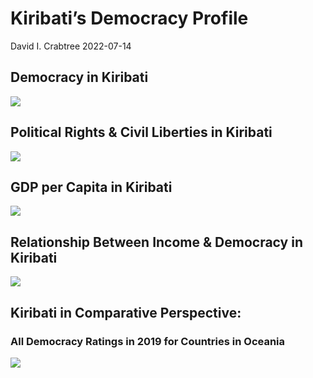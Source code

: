 Kiribati’s Democracy Profile
================
David I. Crabtree
2022-07-14

## Democracy in Kiribati

![](C:\Users\David\Desktop\PROGRA~1\FILESA~1\DEMOCR~1\reports\KIRIBA~1/figure-gfm/Demscore-1.png)<!-- -->

## Political Rights & Civil Liberties in Kiribati

![](C:\Users\David\Desktop\PROGRA~1\FILESA~1\DEMOCR~1\reports\KIRIBA~1/figure-gfm/Political%20Rights%20&%20Civil%20Libs-1.png)<!-- -->

## GDP per Capita in Kiribati

![](C:\Users\David\Desktop\PROGRA~1\FILESA~1\DEMOCR~1\reports\KIRIBA~1/figure-gfm/GDP%20per%20Capita-1.png)<!-- -->

## Relationship Between Income & Democracy in Kiribati

![](C:\Users\David\Desktop\PROGRA~1\FILESA~1\DEMOCR~1\reports\KIRIBA~1/figure-gfm/Income%20&%20Dem-1.png)<!-- -->

## Kiribati in Comparative Perspective:

### All Democracy Ratings in 2019 for Countries in Oceania

![](C:\Users\David\Desktop\PROGRA~1\FILESA~1\DEMOCR~1\reports\KIRIBA~1/figure-gfm/Democracy%20in%20Comparative%20Perspective-1.png)<!-- -->
